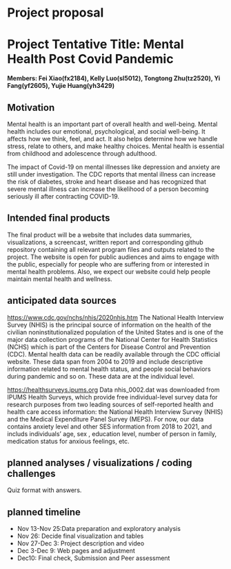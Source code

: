 Project proposal
================

# Project Tentative Title: Mental Health Post Covid Pandemic

**Members: Fei Xiao(fx2184), Kelly Luo(sl5012), Tongtong Zhu(tz2520), Yi
Fang(yf2605), Yujie Huang(yh3429)**

## Motivation

Mental health is an important part of overall health and well-being.
Mental health includes our emotional, psychological, and social
well-being. It affects how we think, feel, and act. It also helps
determine how we handle stress, relate to others, and make healthy
choices. Mental health is essential from childhood and adolescence
through adulthood.

The impact of Covid-19 on mental illnesses like depression and anxiety
are still under investigation. The CDC reports that mental illness can
increase the risk of diabetes, stroke and heart disease and has
recognized that severe mental illness can increase the likelihood of a
person becoming seriously ill after contracting COVID-19.

## Intended final products

The final product will be a website that includes data summaries,
visualizations, a screencast, written report and corresponding github
repository containing all relevant program files and outputs related to
the project. The website is open for public audiences and aims to engage
with the public, especially for people who are suffering from or
interested in mental health problems. Also, we expect our website could
help people maintain mental health and wellness.

## anticipated data sources

<https://www.cdc.gov/nchs/nhis/2020nhis.htm> The National Health
Interview Survey (NHIS) is the principal source of information on the
health of the civilian noninstitutionalized population of the United
States and is one of the major data collection programs of the National
Center for Health Statistics (NCHS) which is part of the Centers for
Disease Control and Prevention (CDC). Mental health data can be readily
available through the CDC official website. These data span from 2004 to
2019 and include descriptive information related to mental health
status, and people social behaviors during pandemic and so on. These
data are at the individual level.

<https://healthsurveys.ipums.org> Data nhis_0002.dat was downloaded from
IPUMS Health Surveys, which provide free individual-level survey data
for research purposes from two leading sources of self-reported health
and health care access information: the National Health Interview Survey
(NHIS) and the Medical Expenditure Panel Survey (MEPS). For now, our
data contains anxiety level and other SES information from 2018 to 2021,
and includs individuals’ age, sex , education level, number of person in
family, medication status for anxious feelings, etc.

## planned analyses / visualizations / coding challenges

Quiz format with answers.

## planned timeline

-   Nov 13-Nov 25:Data preparation and exploratory analysis
-   Nov 26: Decide final visualization and tables
-   Nov 27-Dec 3: Project description and video
-   Dec 3-Dec 9: Web pages and adjustment
-   Dec10: Final check, Submission and Peer assessment
